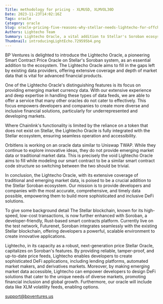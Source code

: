 ```yaml
---
Title: methodology for pricing - XLMUSD, XLMVOL30D 
Date: 2023-11-23T14:02:16Z
Tags: oracle
Category: oracle
Slug: oracle-pricing-five-reasons-why-stellar-needs-lightecho-for-offchain-data
Authors: Lightecho Team
Summary: Lightecho Oracle, a vital addition to Stellar's Soroban ecosystem, providing extensive market data for advanced financial solutions.
Thumbnail: introducingLightEcho.729595b4.png
---
```


BP Ventures is delighted to introduce the Lightecho Oracle, a pioneering Smart Contract Price Oracle on Stellar's Soroban system, as an essential addition to the ecosystem. The Lightecho Oracle aims to fill in the gaps left by existing data providers, offering extensive coverage and depth of market data that is vital for advanced financial products.

One of the Lightecho Oracle's distinguishing features is its focus on providing emerging market currency data. With our extensive experience and deep expertise in handling these types of data feeds, we are able to offer a service that many other oracles do not cater to effectively. This focus empowers developers and companies to create more diverse and inclusive financial solutions, particularly for underrepresented and developing markets.

Where Chainlink's functionality is limited by the reliance on a token that does not exist on Stellar, the Lightecho Oracle is fully integrated with the Stellar ecosystem, ensuring seamless operation and accessibility.

Orbitlens is working on an oracle data similar to Uniswap TWAP. While they continue to explore innovative ideas, they do not provide emerging market data or traditional market data. This is precisely the void Lightecho Oracle aims to fill while modeling our smart contract to be a similar smart contract code structure so switching between the two should be trivial.

In conclusion, the Lightecho Oracle, with its extensive coverage of traditional and emerging market data, is poised to be a crucial addition to the Stellar Soroban ecosystem. Our mission is to provide developers and companies with the most accurate, comprehensive, and timely data possible, empowering them to build more sophisticated and inclusive DeFi solutions.

To give some background detail The Stellar blockchain, known for its high-speed, low-cost transactions, is now further enhanced with Soroban, a developer-friendly, Rust-based smart contracts platform. Currently live on the test network, Futurenet, Soroban integrates seamlessly with the existing Stellar blockchain, offering developers a powerful, scalable environment to create innovative applications.

Lightecho, in its capacity as a robust, next-generation price Stellar Oracle, capitalizes on Soroban's features. By providing reliable, tamper-proof, and up-to-date price feeds, Lightecho enables developers to create sophisticated DeFi applications, including lending platforms, automated market makers, and derivatives markets. Moreover, by making emerging market data accessible, Lightecho can empower developers to design DeFi solutions that cater to the unique needs of diverse markets, promoting financial inclusion and global growth. Furthermore, our oracle will include data like XLM volatility feeds, enabling options.


support@bpventures.us
